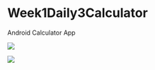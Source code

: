 # Week1Daily3Calculator
Android Calculator App

![](horizontalOrientation.png)

![](verticalOrientation.png)
